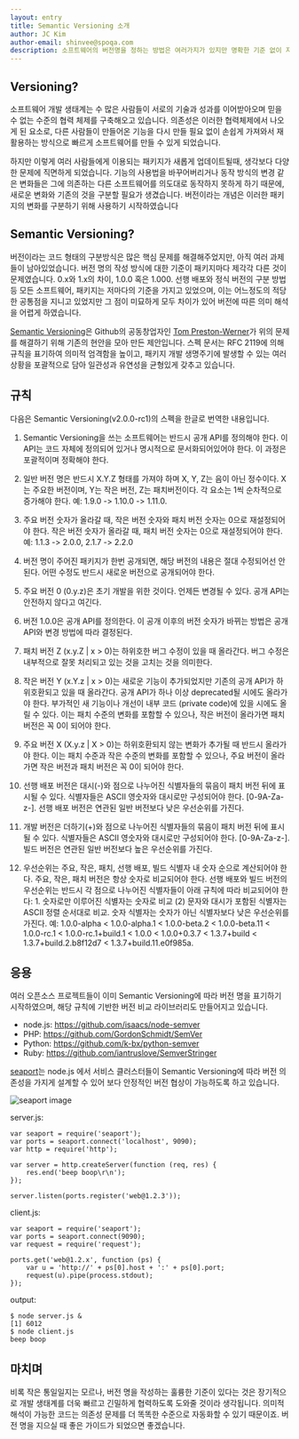 ```yaml
---
layout: entry
title: Semantic Versioning 소개
author: JC Kim
author-email: shinvee@spoqa.com
description: 소프트웨어의 버전명을 정하는 방법은 여러가지가 있지만 명확한 기준 없이 지어질 때가 많습니다. 이번 글은 여러 경험을 종합하여 만들어진 Semantic Versioning 스펙을 소개합니다.
---
```


## Versioning?

소프트웨어 개발 생태계는 수 많은 사람들이 서로의 기술과 성과를 이어받아오며 믿을 수 없는 수준의 협력 체제를 구축해오고 있습니다. 의존성은 이러한 협력체제에서 나오게 된 요소로, 다른 사람들이 만들어온 기능을 다시 만들 필요 없이 손쉽게 가져와서 재활용하는 방식으로 빠르게 소프트웨어를 만들 수 있게 되었습니다.

하지만 이렇게 여러 사람들에게 이용되는 패키지가 새롭게 업데이트될때, 생각보다 다양한 문제에 직면하게 되었습니다. 기능의 사용법을 바꾸어버리거나 동작 방식의 변경 같은 변화들은 그에 의존하는 다른 소프트웨어를 의도대로 동작하지 못하게 하기 때문에, 새로운 변화와 기존의 것을 구분할 필요가 생겼습니다. 버전이라는 개념은 이러한 패키지의 변화를 구분하기 위해 사용하기 시작하였습니다

## Semantic Versioning?

버전이라는 코드 형태의 구분방식은 많은 핵심 문제를 해결해주었지만, 아직 여러 과제들이 남아있었습니다. 버전 명의 작성 방식에 대한 기준이 패키지마다 제각각 다른 것이 문제였습니다. 0.x와 1.x의 차이, 1.0.0 혹은 1.000. 선행 배포와 정식 버전의 구분 방법등 모든 소프트웨어, 패키지는 저마다의 기준을 가지고 있었으며, 이는 어느정도의 적당한 공통점을 지니고 있었지만 그 점이 미묘하게 모두 차이가 있어 버전에 따른 의미 해석을 어렵게 하였습니다.

[Semantic Versioning]은 Github의 공동창업자인 [Tom Preston-Werner]가 위의 문제를 해결하기 위해 기존의 현안을 모아 만든 제안입니다. 스펙 문서는 RFC 2119에 의해 규칙을 표기하여 의미적 엄격함을 높이고, 패키지 개발 생명주기에 발생할 수 있는 여러 상황을 포괄적으로 담아 일관성과 유연성을 균형있게 갖추고 있습니다.

## 규칙

다음은 Semantic Versioning(v2.0.0-rc1)의 스펙을 한글로 번역한 내용입니다. 

1. Semantic Versioning을 쓰는 소프트웨어는 반드시 공개 API를 정의해야 한다. 이 API는 코드 자체에 정의되어 있거나 명시적으로 문서화되어있어야 한다. 이 과정은 포괄적이며 정확해야 한다.

2. 일반 버전 명은 반드시 X.Y.Z 형태를 가져야 하며 X, Y, Z는 음이 아닌 정수이다. X는 주요한 버전이며, Y는 작은 버전, Z는 패치버전이다. 각 요소는 1씩 순차적으로 증가해야 한다. 예: 1.9.0 -> 1.10.0 -> 1.11.0.

3. 주요 버전 숫자가 올라갈 때, 작은 버전 숫자와 패치 버전 숫자는 0으로 재설정되어야 한다. 작은 버전 숫자가 올라갈 때, 패치 버전 숫자는 0으로 재설정되어야 한다. 예: 1.1.3 -> 2.0.0, 2.1.7 -> 2.2.0

4. 버전 명이 주어진 패키지가 한번 공개되면, 해당 버전의 내용은 절대 수정되어선 안된다. 어떤 수정도 반드시 새로운 버전으로 공개되어야 한다.

5. 주요 버전 0 (0.y.z)은 초기 개발을 위한 것이다. 언제든 변경될 수 있다. 공개 API는 안전하지 않다고 여긴다.

6. 버전 1.0.0은 공개 API를 정의한다. 이 공개 이후의 버전 숫자가 바뀌는 방법은 공개 API와 변경 방법에 따라 결정된다.

7. 패치 버전 Z (x.y.Z | x > 0)는 하위호한 버그 수정이 있을 때 올라간다. 버그 수정은 내부적으로 잘못 처리되고 있는 것을 고치는 것을 의미한다.

8. 작은 버전 Y (x.Y.z | x > 0)는 새로운 기능이 추가되었지만 기존의 공개 API가 하위호환되고 있을 때 올라간다. 공개 API가 하나 이상 deprecated될 시에도 올라가야 한다. 부가적인 새 기능이나 개선이 내부 코드 (private code)에 있을 시에도 올릴 수 있다. 이는 패치 수준의 변화를 포함할 수 있으나, 작은 버전이 올라가면 패치 버전은 꼭 0이 되어야 한다.

9. 주요 버전 X (X.y.z | X > 0)는 하위호환되지 않는 변화가 추가될 때 반드시 올라가야 한다. 이는 패치 수준과 작은 수준의 변화를 포함할 수 있으나, 주요 버전이 올라가면 작은 버전과 패치 버전은 꼭 0이 되어야 한다.

10. 선행 배포 버전은 대시(-)와 점으로 나누어진 식별자들의 묶음이 패치 버전 뒤에 표시될 수 있다. 식별자들은 ASCII 영숫자와 대시로만 구성되어야 한다. [0-9A-Za-z-]. 선행 배포 버전은 연관된 일반 버전보다 낮은 우선순위를 가진다.

11. 개발 버전은 더하기(+)와 점으로 나누어진 식별자들의 묶음이 패치 버전 뒤에 표시될 수 있다. 식별자들은 ASCII 영숫자와 대시로만 구성되어야 한다. [0-9A-Za-z-]. 빌드 버전은 연관된 일반 버전보다 높은 우선순위를 가진다.

12. 우선순위는 주요, 작은, 패치, 선행 배포, 빌드 식별자 내 숫자 순으로 계산되어야 한다. 주요, 작은, 패치 버전은 항상 숫자로 비교되어야 한다. 선행 배포와 빌드 버전의 우선순위는 반드시 각 점으로 나누어진 식별자들이 아래 규칙에 따라 비교되어야 한다: 1.  숫자로만 이루어진 식별자는 숫자로 비교 (2) 문자와 대시가 포함된 식별자는 ASCII 정렬 순서대로 비교. 숫자 식별자는 숫자가 아닌 식별자보다 낮은 우선순위를 가진다. 예: 1.0.0-alpha < 1.0.0-alpha.1 < 1.0.0-beta.2 < 1.0.0-beta.11 < 1.0.0-rc.1 < 1.0.0-rc.1+build.1 < 1.0.0 < 1.0.0+0.3.7 < 1.3.7+build < 1.3.7+build.2.b8f12d7 < 1.3.7+build.11.e0f985a.

## 응용

여러 오픈소스 프로젝트들이 이미 Semantic Versioning에 따라 버전 명을 표기하기 시작하였으며, 해당 규칙에 기반한 버전 비교 라이브러리도 만들어지고 있습니다.

 - node.js: https://github.com/isaacs/node-semver
 - PHP: https://github.com/GordonSchmidt/SemVer
 - Python: https://github.com/k-bx/python-semver
 - Ruby: https://github.com/iantruslove/SemverStringer

[seaport]는 node.js 에서 서비스 클러스터들이  Semantic Versioning에 따라 버전 의존성을 가지게 설계할 수 있어 보다 안정적인 버전 협상이 가능하도록 하고 있습니다.

![seaport image](https://a248.e.akamai.net/camo.github.com/39c1ea00e5dccec8ffc513066a5f9b89d8771f14/687474703a2f2f737562737461636b2e6e65742f696d616765732f736561706f72742e706e67)

server.js:

    var seaport = require('seaport');
    var ports = seaport.connect('localhost', 9090);
    var http = require('http');

    var server = http.createServer(function (req, res) {
        res.end('beep boop\r\n');
    });

    server.listen(ports.register('web@1.2.3'));

client.js:

    var seaport = require('seaport');
    var ports = seaport.connect(9090);
    var request = require('request');

    ports.get('web@1.2.x', function (ps) {
        var u = 'http://' + ps[0].host + ':' + ps[0].port;
        request(u).pipe(process.stdout);
    });

output:

    $ node server.js &
    [1] 6012
    $ node client.js
    beep boop

## 마치며

비록 작은 통일일지는 모르나, 버전 명을 작성하는 훌륭한 기준이 있다는 것은 장기적으로 개발 생태계를 더욱 빠르고 긴밀하게 협력하도록 도와줄 것이라 생각됩니다. 의미적 해석이 가능한 코드는 의존성 문제를 더 똑똑한 수준으로 자동화할 수 있기 때문이죠. 버전 명을 지으실 때 좋은 가이드가 되었으면 좋겠습니다.

  [Semantic Versioning]: http://semver.org/
  [Tom Preston-Werner]: http://tom.preston-werner.com/
  [seaport]: https://github.com/substack/seaport
